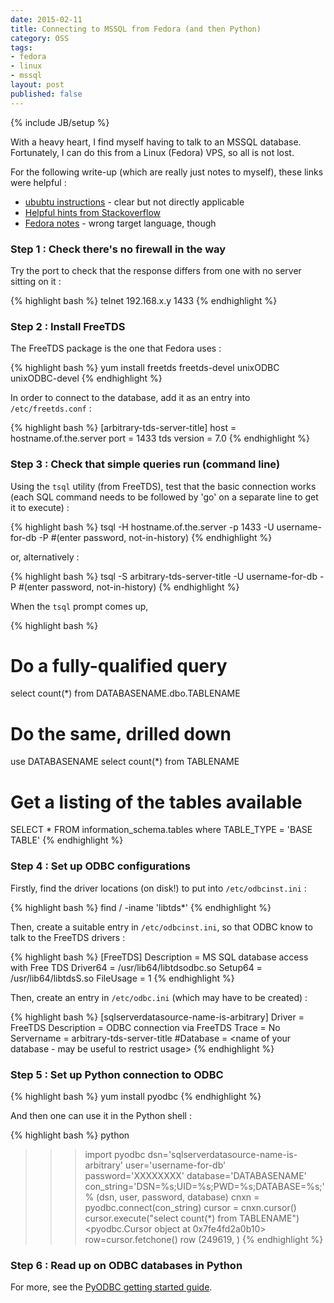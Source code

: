 ```yaml
---
date: 2015-02-11
title: Connecting to MSSQL from Fedora (and then Python)
category: OSS
tags:
- fedora
- linux
- mssql
layout: post
published: false
---
```

{% include JB/setup %}

With a heavy heart, I find myself having to talk to an MSSQL database.
Fortunately, I can do this from a Linux (Fedora) VPS, so all is not lost.

For the following write-up (which are really just notes to myself), these links were helpful :

  *  [ububtu instructions](http://blog.tryolabs.com/2012/06/25/connecting-sql-server-database-python-under-ubuntu/) - clear but not directly applicable
  *  [Helpful hints from Stackoverflow](http://stackoverflow.com/questions/18474538/connect-to-mssql-server-2008-on-linux)
  *  [Fedora notes](http://wiki.tcl.tk/6193) - wrong target language, though

### Step 1 : Check there's no firewall in the way

Try the port to check that the response differs from one with no server sitting on it : 

{% highlight bash %}
telnet 192.168.x.y 1433
{% endhighlight %}

### Step 2 : Install FreeTDS

The FreeTDS package is the one that Fedora uses :

{% highlight bash %}
yum install freetds freetds-devel unixODBC unixODBC-devel 
{% endhighlight %}

In order to connect to the database, add it as an entry into ```/etc/freetds.conf``` :

{% highlight bash %}
[arbitrary-tds-server-title]
  host = hostname.of.the.server
  port = 1433
  tds version = 7.0
{% endhighlight %}

### Step 3 : Check that simple queries run (command line)

Using the ```tsql``` utility (from FreeTDS), test that the basic connection works 
(each SQL command needs to be followed by 'go' on a separate line to get it to execute) :

{% highlight bash %}
tsql -H hostname.of.the.server -p 1433 -U username-for-db -P
#(enter password, not-in-history)
{% endhighlight %}

or, alternatively : 

{% highlight bash %}
tsql -S arbitrary-tds-server-title -U username-for-db -P
#(enter password, not-in-history)
{% endhighlight %}

When the ```tsql``` prompt comes up, 
    
{% highlight bash %}
# Do a fully-qualified query 
select count(*) from DATABASENAME.dbo.TABLENAME

# Do the same, drilled down
use DATABASENAME
select count(*) from TABLENAME

# Get a listing of the tables available
SELECT * FROM information_schema.tables where TABLE_TYPE = 'BASE TABLE'
{% endhighlight %}

### Step 4 : Set up ODBC configurations

Firstly, find the driver locations (on disk!) to put into ```/etc/odbcinst.ini``` :

{% highlight bash %}
find / -iname 'libtds*'
{% endhighlight %}

Then, create a suitable entry in ```/etc/odbcinst.ini```, so that ODBC know to talk to the FreeTDS drivers :

{% highlight bash %}
[FreeTDS]
Description = MS SQL database access with Free TDS
Driver64    = /usr/lib64/libtdsodbc.so
Setup64     = /usr/lib64/libtdsS.so
FileUsage   = 1
{% endhighlight %}

Then, create an entry in ```/etc/odbc.ini``` (which may have to be created) :

{% highlight bash %}
[sqlserverdatasource-name-is-arbitrary]
Driver      = FreeTDS
Description = ODBC connection via FreeTDS
Trace       = No
Servername  = arbitrary-tds-server-title
#Database    = <name of your database - may be useful to restrict usage>
{% endhighlight %}

### Step 5 : Set up Python connection to ODBC

{% highlight bash %}
yum install pyodbc
{% endhighlight %}

And then one can use it in the Python shell :

{% highlight bash %}
python
>>> import pyodbc
>>> dsn='sqlserverdatasource-name-is-arbitrary'
>>> user='username-for-db'
>>> password='XXXXXXXX'
>>> database='DATABASENAME'
>>> con_string='DSN=%s;UID=%s;PWD=%s;DATABASE=%s;' % (dsn, user, password, database)
>>> cnxn = pyodbc.connect(con_string)
>>> cursor = cnxn.cursor()
>>> cursor.execute("select count(*) from TABLENAME")
<pyodbc.Cursor object at 0x7fe4fd2a0b10>
>>> row=cursor.fetchone()
>>> row
(249619, )
{% endhighlight %}


### Step 6 : Read up on ODBC databases in Python

For more, see the [PyODBC getting started guide](https://code.google.com/p/pyodbc/wiki/GettingStarted).


